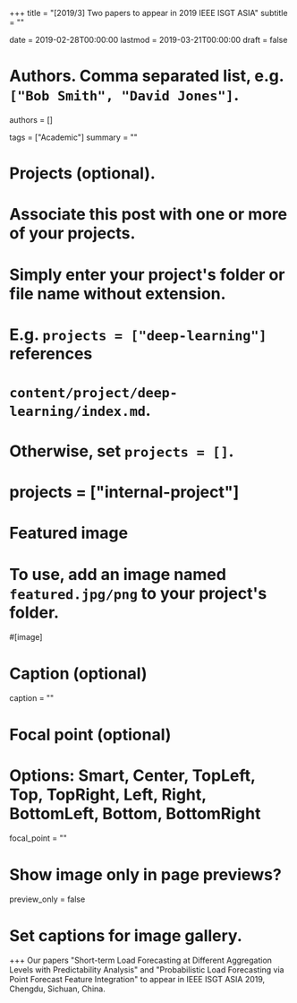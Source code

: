 +++
title = "[2019/3] Two papers to appear in 2019 IEEE ISGT ASIA"
subtitle = ""

date = 2019-02-28T00:00:00
lastmod = 2019-03-21T00:00:00
draft = false

# Authors. Comma separated list, e.g. `["Bob Smith", "David Jones"]`.
authors = []

tags = ["Academic"]
summary = ""

# Projects (optional).
#   Associate this post with one or more of your projects.
#   Simply enter your project's folder or file name without extension.
#   E.g. `projects = ["deep-learning"]` references 
#   `content/project/deep-learning/index.md`.
#   Otherwise, set `projects = []`.
# projects = ["internal-project"]

# Featured image
# To use, add an image named `featured.jpg/png` to your project's folder. 
#[image]
  # Caption (optional)
  caption = ""

  # Focal point (optional)
  # Options: Smart, Center, TopLeft, Top, TopRight, Left, Right, BottomLeft, Bottom, BottomRight
  focal_point = ""

  # Show image only in page previews?
  preview_only = false

# Set captions for image gallery.

+++
Our papers "Short-term Load Forecasting at Different Aggregation Levels with Predictability Analysis" and "Probabilistic Load Forecasting via Point Forecast Feature Integration" to appear in IEEE ISGT ASIA 2019, Chengdu, Sichuan, China.
